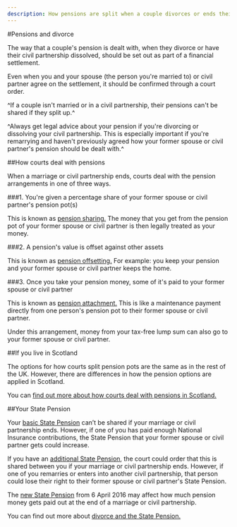 ```yaml
---
description: How pensions are split when a couple divorces or ends their civil partnership.
---
```

#Pensions and divorce

The way that a couple's pension is dealt with, when they divorce or have their civil partnership dissolved, should be set out as part of a financial settlement.

Even when you and your spouse (the person you're married to) or civil partner agree on the settlement, it should be confirmed through a court order.

^If a couple isn't married or in a civil partnership, their pensions can't be shared if they split up.^

^Always get legal advice about your pension if you're divorcing or dissolving your civil partnership. This is especially important if you're remarrying and haven't previously agreed how your former spouse or civil partner's pension should be dealt with.^


##How courts deal with pensions

When a marriage or civil partnership ends, courts deal with the pension arrangements in one of three ways.

###1. You're given a percentage share of your former spouse or civil partner's pension pot(s)

This is known as [pension sharing.](http://www.pensionsadvisoryservice.org.uk/about-pensions/when-things-change/when-relationships-end/pension-sharing) The money that you get from the pension pot of your former spouse or civil partner is then legally treated as your money.

###2. A pension's value is offset against other assets

This is known as [pension offsetting.](http://www.pensionsadvisoryservice.org.uk/about-pensions/when-things-change/when-relationships-end/pension-offsetting) For example: you keep your pension and your former spouse or civil partner keeps the home.

###3. Once you take your pension money, some of it's paid to your former spouse or civil partner

This is known as [pension attachment.](http://www.pensionsadvisoryservice.org.uk/about-pensions/when-things-change/when-relationships-end/pension-earmarking) This is like a maintenance payment directly from one person's pension pot to their former spouse or civil partner.

Under this arrangement, money from your tax-free lump sum can also go to your former spouse or civil partner.


##If you live in Scotland

The options for how courts split pension pots are the same as in the rest of the UK. However, there are differences in how the pension options are applied in Scotland.

You can [find out more about how courts deal with pensions in Scotland.](https://www.moneyadviceservice.org.uk/en/articles/dividing-pensions-on-divorce-or-dissolution)


##Your State Pension


Your [basic State Pension](https://www.gov.uk/state-pension) can’t be shared if your marriage or civil partnership ends. However, if one of you has paid enough National Insurance contributions, the State Pension that your former spouse or civil partner gets could increase.


If you have an [additional State Pension](https://www.gov.uk/additional-state-pension), the court could order that this is shared between you if your marriage or civil partnership ends. However, if one of you remarries or enters into another civil partnership, that person could lose their right to their former spouse or civil partner's State Pension.


The [new State Pension](https://www.gov.uk/new-state-pension) from 6 April 2016 may affect how much pension money gets paid out at the end of a marriage or civil partnership.


You can find out more about [divorce and the State Pension.](http://www.pensionsadvisoryservice.org.uk/about-pensions/the-state-pension/state-pension-and-divorce-dissolution)
